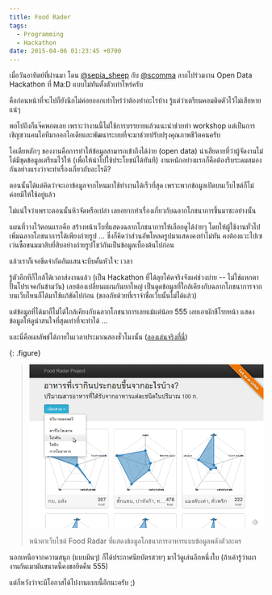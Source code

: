 ```yaml
---
title: Food Rader
tags:
  - Programming
  - Hackathon
date: 2015-04-06 01:23:45 +0700
---
```


เมื่อวันอาทิตย์ที่ผ่านมา โดน [@sepia_sheep][] กับ [@scomma][] ลากไปร่วมงาน Open Data Hackathon ที่ Ma:D แบบไม่ทันตั้งตัวเท่าไหร่ครับ

คือก่อนหน้าที่จะไปก็ยังนึกไม่ค่อยออกเท่าไหร่ว่าต้องทำอะไรบ้าง รู้แต่ว่าเตรียมคอมติดตัวไว้ไม่เสียหายแน่ๆ

พอไปถึงก็แจ๊คพอตเลย เพราะว่างานนี้ไม่ใช้การบรรยายแล้วแนะนำช่วยทำ workshop แต่เป็นการเชิญชวนคนไอทีมาออกไอเดียและพัฒนาระบบที่จะมาช่วยปรับปรุงคุณภาพชีวิตคนครับ

ไอเดียหลักๆ ของงานคือการทำให้ข้อมูลสามารถเข้าถึงได้ง่าย (open data) น่าเสียดายที่ว่าผู้จัดงานไม่ได้มีชุดข้อมูลเตรียมไว้ให้ (เพื่อให้นำไปใช้ประโยชน์ได้ทันที) งานหนักอย่างแรกก็คือต้องรีบระดมสมองกันอย่างแรงว่าจะทำเรื่องเกี่ยวกับอะไรดี?

ตอนนั้นได้แต่คิดว่าจะเอาข้อมูลจากไหนมาใช้ทำงานได้เร็วที่สุด เพราะพวกข้อมูลเปิดบนเว็บไซต์ก็ไม่ค่อยมีให้ใช้อยู่แล้ว

ไม่แน่ใจว่าเพราะตอนนั้นหิวจัดหรือเปล่า เลยอยากทำเรื่องเกี่ยวกับฉลากโภชนาการขึ้นมาซะอย่างนั้น

แผนที่วางไว้ตอนแรกคือ สร้างหน้าเว็บที่แสดงฉลากโภชนาการให้เลือกดูได้ง่ายๆ โดยให้ผู้ใช้งานทั่วไปเพิ่มฉลากโภชนาการได้เพียงถ่ายรูป ... ซึ่งก็คิดว่าส่วนอัพโหลดรูปมาแสดงคงทำไม่ทัน คงต้องแวะไปเซเว่นซื้อขนมมาสิบยี่สิบอย่างถ่ายรูปโชว์กันเป็นข้อมูลเบื้องต้นไปก่อน

แล้วเราก็เจอขีดจำกัดอันแสนจะบีบคั้นหัวใจ: เวลา

รู้ตัวอีกทีก็ใกล้ได้เวลาส่งงานแล้ว (เป็น Hackathon ที่ได้ลุยโค้ดจริงจังแค่ช่วงบ่าย -- ไม่ใช่แหกตาปั่นโปรเจคกันข้ามวัน) เลยต้องเปลี่ยนแผนกันยกใหญ่ เป็นดูดข้อมูลที่ใกล้เคียงกับฉลากโภชนาการจากบนเว็บไหนก็ได้มาใช้แก้ขัดไปก่อน (ขออภัยด้วยที่เราจำชื่อเว็บนั้นไม่ได้แล้ว)

แต่ข้อมูลที่ได้มาก็ไม่ได้ใกล้เคียงกับฉลากโภชนาการเลยแม้แต่น้อย 555 เลยเอาผักชีโรยหน้า แสดงข้อมูลให้ดูน่าสนใจที่สุดเท่าที่จะทำได้ ...

และนี่คือผลลัพธ์ได้ภายในเวลาประมาณสองชั่วโมงนั้น ([ลองเล่นจริงที่นี่][live demo])

{: .figure}
> ![หน้าตาเว็บ Food Radar](/images/foodradar.png)
>
> หน้าตาเว็บไซต์ Food Radar ที่แสดงข้อมูลโภชนาการอาหารแบบข้อมูลพลังตัวละคร

นอกเหนือจากความสนุก (แบบมึนๆ) ก็ได้ประกาศนียบัตรสวยๆ มาไว้ดูเล่นอีกหนึ่งใบ (ถ้าเค้ารู้ว่าเผางานกันเมามันขนาดนี้คงขอยึดคืน 555)

แต่ก็หวังว่าจะมีโอกาสได้ไปงานแบบนี้อีกนะครับ ;)


[@scomma]: //twitter.com/scomma
[@sepia_sheep]: //twitter.com/sepia_sheep

[live demo]: //scomma.github.io/foodradar
